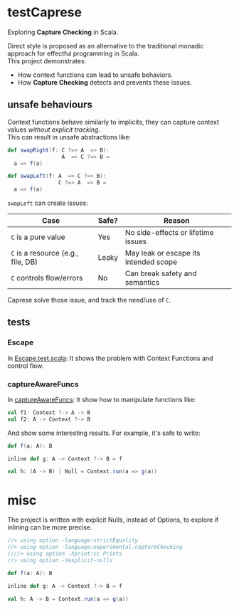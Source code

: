 # testCaprese


Exploring **Capture Checking** in Scala.

Direct style is proposed as an alternative to the traditional monadic approach for effectful programming in Scala.  
This project demonstrates:

- How context functions can lead to unsafe behaviors.
- How **Capture Checking** detects and prevents these issues.

## unsafe behaviours

Context functions behave similarly to implicits, they can capture context values *without explicit tracking*.  
This can result in unsafe abstractions like:

```scala
def swapRight(f: C ?=> A  => B): 
                 A  => C ?=> B = 
  a => f(a)

def swapLeft(f: A  => C ?=> B): 
                C ?=> A  => B = 
  a => f(a)
```

`swapLeft` can create issues:

| Case                               | Safe? | Reason                                |
|------------------------------------|-------| ------------------------------------- |
| `C` is a pure value                | Yes   | No side-effects or lifetime issues    |
| `C` is a resource (e.g., file, DB) | Leaky | May leak or escape its intended scope |
| `C` controls flow/errors           | No    | Can break safety and semantics        |

Caprese solve those issue, and track the need/use of `C`.

## tests

### Escape
In [Escape.test.scala](./Escape.test.scala):
It shows the problem with Context Functions and control flow.

### captureAwareFuncs
In [captureAwareFuncs](./captureAwareFuncs.scala):
It show how to manipulate functions like:
```scala
val f1: Context ?-> A -> B
val f2: A -> Context ?-> B
```
And show some interesting results. For example, it's safe to write:
```scala
def f(a: A): B

inline def g: A -> Context ?-> B = f

val h: (A -> B) | Null = Context.run(a => g(a))
```

# misc

The project is written with explicit Nulls, instead of Options, to explore if inlining can be more precise.
```scala
//> using option -language:strictEquality
//> using option -language:experimental.captureChecking
////> using option -Xprint:cc Prints
//> using option -Yexplicit-nulls
```
```scala
def f(a: A): B

inline def g: A -> Context ?-> B = f

val h: A -> B = Context.run(a => g(a))
```